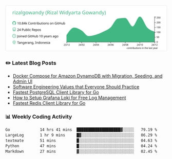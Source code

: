 ![profile-details](profile-summary-card-output/vue/0-profile-details.svg)

### :pencil2: Latest Blog Posts
<!-- BLOG-POST-LIST:START -->
- [Docker Compose for Amazon DynamoDB with Migration, Seeding, and Admin UI](https://medium.com/geekculture/docker-compose-for-amazon-dynamodb-with-migration-seeding-and-admin-ui-db11a348cc6a?source=rss-5763b0f1aba6------2)
- [Software Engineering Values that Everyone Should Practice](https://levelup.gitconnected.com/software-engineering-values-that-everyone-should-practice-c980d00cd103?source=rss-5763b0f1aba6------2)
- [Fastest PostgreSQL Client Library for Go](https://levelup.gitconnected.com/fastest-postgresql-client-library-for-go-579fa97909fb?source=rss-5763b0f1aba6------2)
- [How to Setup Grafana Loki for Free Log Management](https://levelup.gitconnected.com/how-to-setup-grafana-loki-for-free-log-management-ceb60558503c?source=rss-5763b0f1aba6------2)
- [Fastest Redis Client Library for Go](https://levelup.gitconnected.com/fastest-redis-client-library-for-go-7993f618f5ab?source=rss-5763b0f1aba6------2)
<!-- BLOG-POST-LIST:END -->

### 📊 Weekly Coding Activity
<!--START_SECTION:waka-->

```txt
Go             14 hrs 41 mins  ███████████████████▓░░░░░   79.19 %
LargeLog       1 hr 9 mins     █▓░░░░░░░░░░░░░░░░░░░░░░░   06.29 %
textmate       51 mins         █░░░░░░░░░░░░░░░░░░░░░░░░   04.63 %
Python         47 mins         █░░░░░░░░░░░░░░░░░░░░░░░░   04.24 %
Markdown       27 mins         ▓░░░░░░░░░░░░░░░░░░░░░░░░   02.45 %
```

<!--END_SECTION:waka-->
